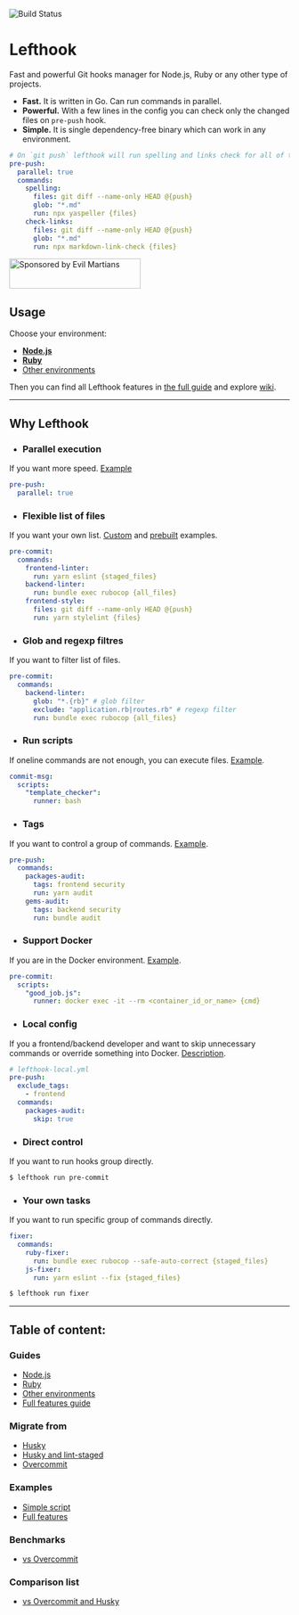 ![Build Status](https://api.travis-ci.org/Arkweid/lefthook.svg?branch=master)

# Lefthook

Fast and powerful Git hooks manager for Node.js, Ruby or any other type of projects.

* **Fast.** It is written in Go. Can run commands in parallel.
* **Powerful.** With a few lines in the config you can check only the changed files on `pre-push` hook.
* **Simple.** It is single dependency-free binary which can work in any environment.

```yml
# On `git push` lefthook will run spelling and links check for all of the changed files
pre-push:
  parallel: true
  commands:
    spelling:
      files: git diff --name-only HEAD @{push}
      glob: "*.md"
      run: npx yaspeller {files}
    check-links:
      files: git diff --name-only HEAD @{push}
      glob: "*.md"
      run: npx markdown-link-check {files}
```

<a href="https://evilmartians.com/?utm_source=lefthook">
<img src="https://evilmartians.com/badges/sponsored-by-evil-martians.svg" alt="Sponsored by Evil Martians" width="236" height="54"></a>

## Usage

Choose your environment:

* **[Node.js](./docs/node.md)**
* **[Ruby](./docs/ruby.md)**
* [Other environments](./docs/other.md)

Then you can find all Lefthook features in [the full guide](./docs/full_guide.md) and explore [wiki](https://github.com/Arkweid/lefthook/wiki).

***

## Why Lefthook

* ### **Parallel execution**
If you want more speed. [Example](./docs/full_guide.md#parallel-execution)

```yml
pre-push:
  parallel: true
```

* ### **Flexible list of files**
If you want your own list. [Custom](./docs/full_guide.md#custom-file-list) and [prebuilt](./docs/full_guide.md#select-specific-file-groups) examples.

```yml
pre-commit:
  commands:
    frontend-linter:
      run: yarn eslint {staged_files}
    backend-linter:
      run: bundle exec rubocop {all_files}
    frontend-style:
      files: git diff --name-only HEAD @{push}
      run: yarn stylelint {files}
```

* ### **Glob and regexp filtres**
If you want to filter list of files.

```yml
pre-commit:
  commands:
    backend-linter:
      glob: "*.{rb}" # glob filter
      exclude: "application.rb|routes.rb" # regexp filter
      run: bundle exec rubocop {all_files}
```

* ### **Run scripts**

If oneline commands are not enough, you can execute files. [Example](./docs/full_guide.md#bash-script-example).

```yml
commit-msg:
  scripts:
    "template_checker":
      runner: bash
```

* ### **Tags**
If you want to control a group of commands. [Example](./docs/full_guide.md#skipping-commands-by-tags).

```yml
pre-push:
  commands:
    packages-audit:
      tags: frontend security
      run: yarn audit
    gems-audit:
      tags: backend security
      run: bundle audit
```

* ### **Support Docker**

If you are in the Docker environment. [Example](./docs/full_guide.md#referencing-commands-from-lefthookyml).

```yml
pre-commit:
  scripts:
    "good_job.js":
      runner: docker exec -it --rm <container_id_or_name> {cmd}
```

* ### **Local config**

If you a frontend/backend developer and want to skip unnecessary commands or override something into Docker. [Description](./docs/full_guide.md#local-config).

```yml
# lefthook-local.yml
pre-push:
  exclude_tags:
    - frontend
  commands:
    packages-audit:
      skip: true
```

* ### **Direct control**

If you want to run hooks group directly.

```bash
$ lefthook run pre-commit
```

* ### **Your own tasks**

If you want to run specific group of commands directly.

```yml
fixer:
  commands:
    ruby-fixer:
      run: bundle exec rubocop --safe-auto-correct {staged_files}
    js-fixer:
      run: yarn eslint --fix {staged_files}
```
```bash
$ lefthook run fixer
```


---

## Table of content:

### Guides
* [Node.js](./docs/node.md)
* [Ruby](./docs/ruby.md)
* [Other environments](./docs/other.md)
* [Full features guide](./docs/full_guide.md)

### Migrate from
* [Husky](https://github.com/Arkweid/lefthook/wiki/Migration-from-husky)
* [Husky and lint-staged](https://github.com/Arkweid/lefthook/wiki/Migration-from-husky-with-lint-staged)
* [Overcommit](https://github.com/Arkweid/lefthook/wiki/Migration-from-overcommit)

### Examples
* [Simple script](https://github.com/Arkweid/lefthook/tree/master/examples/scripts)
* [Full features](https://github.com/Arkweid/lefthook/tree/master/examples/complete)

### Benchmarks
* [vs Overcommit](https://github.com/Arkweid/lefthook/wiki/Benchmark-lefthook-vs-overcommit)

### Comparison list
* [vs Overcommit and Husky](https://github.com/Arkweid/lefthook/wiki/Comparison-with-other-solutions)
